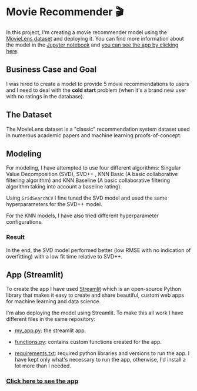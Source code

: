# Movie Recommender :clapper:

In this project, I'm creating a movie recommender model using the [MovieLens dataset](https://grouplens.org/datasets/movielens/) and deploying it. You can find more information about the model in the [Jupyter notebook](https://github.com/renoneto/fourth_module_project/blob/main/notebook/Movie%20Recommender.ipynb) and [you can see the app by clicking here](https://movie-recommender-reno.streamlit.app/).

## Business Case and Goal

I was hired to create a model to provide 5 movie recommendations to users and I need to deal with the **cold start** problem (when it's a brand new user with no ratings in the database).

## The Dataset

The MovieLens dataset is a "classic" recommendation system dataset used in numerous academic papers and machine learning proofs-of-concept.

## Modeling

For modeling, I have attempted to use four different algorithms: Singular Value Decomposition (SVD), SVD++ , KNN Basic (A basic collaborative filtering algorithm) and KNN Baseline (A basic collaborative filtering algorithm taking into account a baseline rating).

Using `GridSearchCV` I fine tuned the SVD model and used the same hyperparameters for the SVD++ model.

For the KNN models, I have also tried different hyperparameter configurations.

### Result

In the end, the SVD model performed better (low RMSE with no indication of overfitting) with a low fit time relative to SVD++.

## App (Streamlit)

To create the app I have used [Streamlit](https://docs.streamlit.io/en/stable/index.html) which is an open-source Python library that makes it easy to create and share beautiful, custom web apps for machine learning and data science.

I'm also deploying the model using Streamlit. To make this all work I have different files in the same repository:

- [my_app.py](https://github.com/renoneto/fourth_module_project/blob/main/my_app.py): the streamlit app.

- [functions.py](https://github.com/renoneto/fourth_module_project/blob/main/functions.py): contains custom functions created for the app.

- [requirements.txt](https://github.com/renoneto/fourth_module_project/blob/main/requirements.txt): required python libraries and versions to run the app. I have kept only what's necessary to run the app, otherwise, I'd install a lot more than I needed.

### [Click here to see the app](https://movie-recommender-reno.streamlit.app/)
